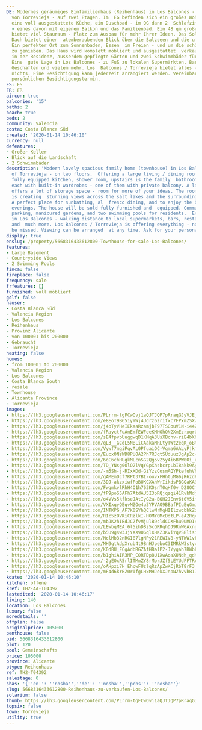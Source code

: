 ```yaml
---
DE: Modernes geräumiges Einfamilienhaus (Reihenhaus) in Los Balcones - ein Stadteil
  von Torrevieja - auf zwei Etagen. Im  EG befinden sich ein großes Wohn- / Esszimmer,
  eine voll ausgestattete Küche, ein Duschbad - im OG dann 2  Schlafzimmer mit Einbauschränken
  - eines davon mit eigenem Balkon und das Familienbad. Ein 48 qm großes  Untergeschoss
  bietet viel Stauraum - Platz zum Ausbau für mehr Ihrer Ideen. Das Solarium auf dem
  Dach bietet einen  atemberaubenden Blick über die Salzseen und die umliegende Landschaft.
  Ein perfekter Ort zum Sonnenbaden, Essen  im Freien - und um die schönen Sommerabende
  zu genießen. Das Haus wird komplett möbliert und ausgestattet  verkauft. Parkplätze
  in der Residenz, ausserdem gepflegte Gärten und zwei Schwimmbäder für die Bewohner.
  Eine  gute Lage in Los Balcones - zu Fuß zu lokalen Supermärkten, Bars, Restaurants,
  Geschäften und vielem mehr. Los  Balcones / Torrevieja bietet alles - es fehlt an
  nichts. Eine Besichtigung kann jederzeit arrangiert werden. Vereinbaren  Sie Ihren
  persönlichen Besichtigungstermin.
ES: ES
FR: FR
aircon: true
balconies: '15'
baths: 2
beach: true
beds: 2
community: Valencia
costa: Costa Blanca Süd
created: '2020-01-14 10:46:10'
currency: null
defeatures:
- Großer Keller
- Blick auf die Landschaft
- 2 Schwimmbäder
description: 'Modern lovely spacious family home (townhouse) in Los Balcones - part
  of Torrevieja - on two floors.  Offering a large living / dining room, an open plan
  fully equipped kitchen, shower room, upstairs is the family  bathroom, and 2 bedrooms:
  each with built-in wardrobes - one of them with private balcony. A large 48 sqm  underbuild
  offers a lot of storage space - room for more of your ideas. The rooftop solarium
  is creating  stunning views across the salt lakes and the surrounding countryside.
  A perfect place for sunbathing, al  fresco dining, and to enjoy the beautiful summer
  evenings. The house will be sold fully furnished and  equipped. Community with additional
  parking, manicured gardens, and two swimming pools for residents.  Excellent location
  in Los Balcones - walking distance to local supermarkets, bars, restaurants, shops
  and  much more. Los Balcones / Torrevieja is offering everything - nothing will
  be missed. Viewing can be arranged  at any time. Ask for your personal viewing appointment.'
display: true
enslug: /property/5668316433612800-Townhouse-for-sale-Los-Balcones/
features:
- Large Basement
- Countryside Views
- 2 Swimming Pools
finca: false
fireplace: false
frequency: sale
frfeatures: []
furnished: voll möbliert
golf: false
hauser:
- Costa Blanca Süd
- Valencia Region
- Los Balcones
- Reihenhaus
- Provinz Alicante
- von 100001 bis 200000
- Gebraucht
- Torrevieja
heating: false
homes:
- from 100001 to 200000
- Valencia Region
- Los Balcones
- Costa Blanca South
- resale
- Townhouse
- Alicante Province
- Torrevieja
images:
- https://lh3.googleusercontent.com/PLrrm-tgFCwOvj1aQJTJQP7pRraqGJyVJEjM4aDBzksfWb2wAEugoxCwtAqsz9TZiLLCFgs-JgORxcqvTe8q=w640-rj-e30-l100
- https://lh3.googleusercontent.com/e8EoT9B651yYWj4Udrz6zrifxc7FPxmZSXw6tbpCuas_OVW_p8f0CL5OvuxTEkPafTHr_19hEeRbQkA6dHrv=w640-rj-e30-l100
- https://lh3.googleusercontent.com/j4bTyVHeIEkaaRzamjbF97TSGbuV1N-i44ZHV4aUbCLPfabt2EeKinmpxYg7x8PtdLBdkV3szInD3alS2ww=w640-rj-e30-l100
- https://lh3.googleusercontent.com/fRayctFuAnEmfEWFeeKMHOhQN2XmEzrxqrUfxrtC0pPgHRU87cLTIbu6AoHbWLw0-gWjZ7UVIg1seQjsCkI09w=w640-rj-e30-l100
- https://lh3.googleusercontent.com/sE4fpvbUuggwqD1KMqA3UsXBchv-riE4bXhAw9D9oiU6qmlOsChvn3yE8ww-NgMRsyp5ygZlev6YnY8Alrr-=w640-rj-e30-l100
- https://lh3.googleusercontent.com/qL3__GCdL5NBLiCAakaMRLtyTWt2eqK_oBtCl4qvJ5SSEdLmgwvmMXX0iJoP1KxZpxeMr2eSvN3d5gs3T8iB=w640-rj-e30-l100
- https://lh3.googleusercontent.com/Vywf7mgiPqvAL0PfuaiOC-Vgma6AALyPjkf99RQRDgLjqP3FAdTM9URkq_PrXtImWJl_vp5idVYHXOo9mDMmJA=w640-rj-e30-l100
- https://lh3.googleusercontent.com/EucxONsWD8PU0A2Ph7RJqtSUduuzJgAp2c-NsiooS7BMOHCJKbdU0MrPnrVnA5eAQmTpH_8C4jNVxVzdRTeD=w640-rj-e30-l100
- https://lh3.googleusercontent.com/6oC6chHUgkMLcnSG2Qg5v25y4i6BPW0Oi_uTr50eTVYBnISnUqK4Hwjk1d9_MD890Zsqk-qoqQ5q2kvxgeOy=w640-rj-e30-l100
- https://lh3.googleusercontent.com/TD_YNsg0OlO2lVqYGpXhsbcrpLbI8akk9AyllsVphZsM5RDH1BmLdjX0bG3sA4yri9dg2eUmBnGvf6Vt8a5C=w640-rj-e30-l100
- https://lh3.googleusercontent.com/-m5Sh-j-RIxXDd-GiYzzCosmAQYPkefuhVh4ihQaRt8CSYNMzR8Ou_-I8E0fX3ppaYkYLfT6U1AZT_NFbX2j=w640-rj-e30-l100
- https://lh3.googleusercontent.com/gAMEmOcf7RPt37BI-ouvxFHhtuMG6jR6zdPTf3AuOImA-bZyMu1Ek3kSXdr7QKG-FvZoQTxz8w8rnJVNs3p7=w640-rj-e30-l100
- https://lh3.googleusercontent.com/3DJ-akzxiwfFoBUKCXAhWrIikdsPBGQaKA9r5Aip3anEUwKfjAaJ4ZoQnBnlnZP2-Nk8W6tEF5vXf-I4_Lm1=w640-rj-e30-l100
- https://lh3.googleusercontent.com/FwgmkvlRhH4O1h763KOsnT0qHf0y_D28OCjrkYfYzCakDqA2lNpv56cbnrZqZYUrOox1i7Xv3lf_s71dPx8=w640-rj-e30-l100
- https://lh3.googleusercontent.com/fP9poS5AFh7AtdAU5I3pRQjqzgi41RvbNdjzUvqOitErxLxNF4uT1K_7nuwyiSKNfxv5BDvgpxklM_LTzXY=w640-rj-e30-l100
- https://lh3.googleusercontent.com/o4VVs5kfkseJAtIyG2a-BQH2JEnv6t0V5if2R5hxC0jvV32TPGzgmewI3Xz9OSpWd5aGekkLymQ4Uc15FnWW=w640-rj-e30-l100
- https://lh3.googleusercontent.com/VXIxgyQEqvMZOe4u3YPVAO9BBafPIuEqGminFq4HQ-PPInqNnUTXWJZfXAtTik-gD3Fr8CTOBoedHSozVaM=w640-rj-e30-l100
- https://lh3.googleusercontent.com/INTKPG_AF7K0SYhQClwNrMgHIIlzwcbhkZzdED-yyjiuIzl8aQ5dJOW8IWyPD1dKDgSej6PZkG1JWGpbMEaB=w640-rj-e30-l100
- https://lh3.googleusercontent.com/RIc5zOVKiCRzlkI-HOMY0McDdtLP-eA2RqcQUWbMmaBDt0NSXPMmaAhi7snPnd5sg24nzW4A6UtFHu-7J7Ny=w640-rj-e30-l100
- https://lh3.googleusercontent.com/mbJK2hIBdJC7fvMjulB9cldCOXFhu9UMDI4bKFUt0dcZzGGtzSY_x7v6O9dFgSFhLBHYQu1Em2UM2dWsZVWPxA=w640-rj-e30-l100
- https://lh3.googleusercontent.com/LEwbqMEA_6l5ihDBz5cQRRqhDJ9RnW6AxngA9ewv_LNOln3des-ywcmvLp-b6hDeLv20a87Ma8_8xrpukV64Kw=w640-rj-e30-l100
- https://lh3.googleusercontent.com/b5U9gsw3JjYXX9UGqlXHKZ3KviYqVSBlisigs91S3ItwbmAa0do9pfjMdi7GMh7bVGP3PYhEaaBbIJfvMAe7=w640-rj-e30-l100
- https://lh3.googleusercontent.com/NclMb32nRGI87lgNPy21REWIV8-yNTWW1vF9egoNK4nepykxqQMPxbg3j3F3zLIf_kHTYIb70bU6HqrgU9Ed=w640-rj-e30-l100
- https://lh3.googleusercontent.com/MH9gtAdpXrub4t9BnHJpeboC3IMRkW3styx-pSiE87cw9gZ6hYw4TXaSWf2qSjyHhAcpZIJIizQ1ES9IWYhCJw=w640-rj-e30-l100
- https://lh3.googleusercontent.com/K0dBU_FCgAdbRGZAfHBa1P2-JYygah7RWbL38McPaE2f80sqZWAgpmAy1yneAFA3LAoAQUvItPrR1BUDzXuz=w640-rj-e30-l100
- https://lh3.googleusercontent.com/b1ghiAIR3MP_CORTDp8U1XwAoaXUNdh_qdtoP32RcdMgpYxQNtSOiYuswmefXpD0Emjf57sSgXtLlHX4DTA=w640-rj-e30-l100
- https://lh3.googleusercontent.com/-2gEOxR5rlITMmZY8rMorJZf5LEYUdFFTRcTYOHUVeGo0Qimocuo6WEWR2nPKVPCVJaZfp7Im4mM9tJ2u3C5=w640-rj-e30-l100
- https://lh3.googleusercontent.com/oAHpzi7H_EhcwFUzlqRzApZwKCjRbT8rF3_s7Hs1Uh9K2Ju23Hs1twdZrgFahkcFfnFOLXcI9brby3ktqqgw=w640-rj-e30-l100
- https://lh3.googleusercontent.com/mF4d6krBZ0rIfgLHxMHJekXJnpNZhvvhB17xEdTOTOiz-_2_ECBbo_KQ71NaFoWhyWE978MRrowh_qm8lF92hg=w640-rj-e30-l100
kdate: '2020-01-14 10:46:10'
kitchen: offene
kref: TH2-AA-T04392
lastedited: '2020-01-14 10:46:17'
living: 140
location: Los Balcones
luxury: false
moredetails: ''
offplan: false
originalprice: 105000
penthouse: false
pid: 5668316433612800
plot: 120
pool: Gemeinschafts
price: 105000
province: Alicante
ptype: Reihenhaus
ref: TH2-T04392
salestage: 0
shas: '{''en'': ''nosha'',''de'': ''nosha'',''pcbs'': ''nosha''}'
slug: 5668316433612800-Reihenhaus-zu-verkaufen-Los-Balcones/
solarium: false
thumb: https://lh3.googleusercontent.com/PLrrm-tgFCwOvj1aQJTJQP7pRraqGJyVJEjM4aDBzksfWb2wAEugoxCwtAqsz9TZiLLCFgs-JgORxcqvTe8q=w400-h240-n-rj-e30-l100
topsix: false
town: Torrevieja
utility: true
---
```

